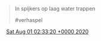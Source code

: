 > In spijkers op laag water trappen  
>   
> \#verhaspel

<img src="../../media/tweet.ico" width="12" /> [Sat Aug 01 02:33:20 +0000 2020](https://twitter.com/DromerDenker/status/1289388718147526656)